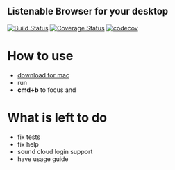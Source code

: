Listenable Browser for your desktop
-----------------------
[![Build Status](https://travis-ci.org/Hermanya/listenable-browser.svg?branch=master)](https://travis-ci.org/Hermanya/listenable-browser)
[![Coverage Status](https://coveralls.io/repos/github/Hermanya/listenable-browser/badge.svg?branch=master)](https://coveralls.io/github/Hermanya/listenable-browser?branch=master)
[![codecov](https://codecov.io/gh/Hermanya/listenable-browser/branch/master/graph/badge.svg)](https://codecov.io/gh/Hermanya/listenable-browser)
# How to use
- [download for mac](https://github.com/Hermanya/listenable-browser/releases/download/v1.1.0/listenable-browser-osx-1.1.0.zip)
- run
- **cmd+b** to focus and

# What is left to do
- fix tests
- fix help
- sound cloud login support
- have usage guide
